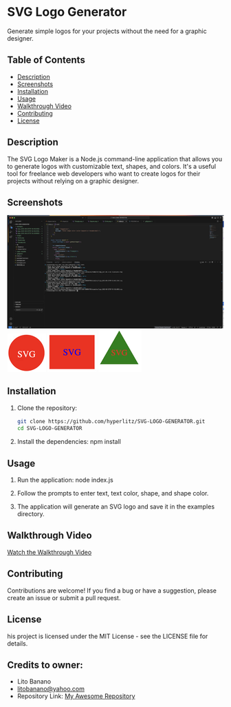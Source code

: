 # SVG Logo Generator

Generate simple logos for your projects without the need for a graphic designer.

## Table of Contents
- [Description](#description)
- [Screenshots](#screenshots)
- [Installation](#installation)
- [Usage](#usage)
- [Walkthrough Video](#walkthrough-video)
- [Contributing](#contributing)
- [License](#license)

## Description

The SVG Logo Maker is a Node.js command-line application that allows you to generate logos with customizable text, shapes, and colors. It's a useful tool for freelance web developers who want to create logos for their projects without relying on a graphic designer.

## Screenshots

![Screenshot 1](./images/screensht.png)
![Screenshot 2](./images/Circle.png)
![Screenshot 3](./images/Square.png)
![Screenshot 4](./images/Triangle.png)

## Installation

1. Clone the repository:
   ```sh
   git clone https://github.com/hyperlitz/SVG-LOGO-GENERATOR.git
   cd SVG-LOGO-GENERATOR

2. Install the dependencies:
   npm install

## Usage

1. Run the application:
   node index.js

2. Follow the prompts to enter text, text color, shape, and shape color.

3. The application will generate an SVG logo and save it in the examples directory.


## Walkthrough Video

[Watch the Walkthrough Video](https://drive.google.com/file/d/1GV8AVIMRWiqK9MLVuyIkqC8p2FRyf42J/view)


## Contributing

Contributions are welcome! If you find a bug or have a suggestion, please create an issue or submit a pull request.

## License

his project is licensed under the MIT License - see the LICENSE file for details.

## Credits to owner:

- Lito Banano
- litobanano@yahoo.com
- Repository Link: [My Awesome Repository](https://github.com/hyperlitz/SVG-LOGO-GENERATOR)